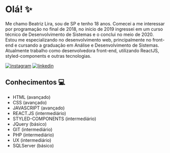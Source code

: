 # Olá! :sparkles:

 Me chamo Beatriz Lira, sou de SP e tenho 18 anos. Comecei a me interessar por programação no final de 2018, no início de 2019 ingressei em um curso técnico de Desenvolvimento de Sistemas e o conclui no meio de 2020. Estou me especializando no desenvolvimento web, principalmente no front-end e cursando a graduação em Análise e Desenvolvimento de Sistemas.
Atualmente trabalho como desenvolvedora front-end, utilizando ReactJS, styled-components e outras tecnologias.
 
[![instagram](https://img.shields.io/badge/bealirag-%23000000?style=for-the-badge&logo=instagram)](https://www.instagram.com/bealirag) 
[![linkedin](https://img.shields.io/badge/beatrizliragonzaga-%23000000?style=for-the-badge&logo=linkedin)](https://www.linkedin.com/in/beatrizliragonzaga)


<!--
**blirag/blirag** is a ✨ _special_ ✨ repository because its `README.md` (this file) appears on your GitHub profile.
-->

## Conhecimentos 💻
- HTML (avançado)
- CSS (avançado)
- JAVASCRIPT (avançado)
- REACT.JS (intermediário)
- STYLED-COMPONENTS (intermediário)
- JQuery (básico)
- GIT (intermediário)
- PHP (intermediário)
- UX (intermediário)
- SQLServer (básico)




